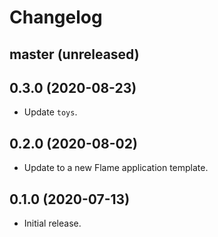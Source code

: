 # Changelog

## master (unreleased)

## 0.3.0 (2020-08-23)

*   Update `toys`.

## 0.2.0 (2020-08-02)

*   Update to a new Flame application template.

## 0.1.0 (2020-07-13)

*   Initial release.
